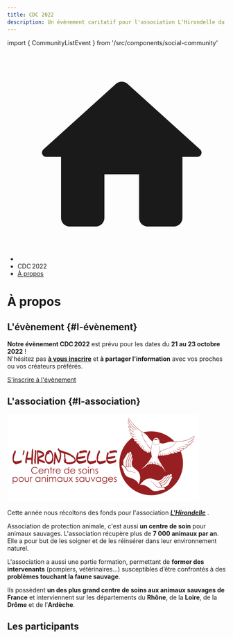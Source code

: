 ```yaml
---
title: CDC 2022
description: Un évènement caritatif pour l'association L'Hirondelle du 21 au 23 octobre 2022
---
```

import { CommunityListEvent } from '/src/components/social-community'

<nav aria-label="breadcrumbs" className="page-breadcrumbs">
  <ul className="breadcrumbs">
    <li className="breadcrumbs__item">
      <a className="breadcrumbs__link" href="/">
        <svg viewBox="0 0 24 24" className="breadcrumbs-home">
          <path d="M10 19v-5h4v5c0 .55.45 1 1 1h3c.55 0 1-.45 1-1v-7h1.7c.46 0 .68-.57.33-.87L12.67 3.6c-.38-.34-.96-.34-1.34 0l-8.36 7.53c-.34.3-.13.87.33.87H5v7c0 .55.45 1 1 1h3c.55 0 1-.45 1-1z" fill="currentColor">
          </path>
        </svg>
      </a>
    </li>
    <li className="breadcrumbs__item">
      <span className="breadcrumbs__link">CDC 2022</span>
    </li>
    <li className="breadcrumbs__item">
      <a className="breadcrumbs__link" href="/evenement/cdc2022/a-propos">À propos</a>
    </li>
  </ul>
</nav>

<h1 className="text--center">À propos</h1>

## L'évènement {#l-évènement}

**Notre évènement CDC 2022** est prévu pour les dates du **21 au 23 octobre 2022** !<br/>N'hésitez pas <a href="https://bit.ly/3PE0icI">**à vous inscrire**</a> et **à partager l'information** avec vos proches ou vos créateurs préférés.

<p className="text--center"><a className="button button--primary button--lg" href="https://bit.ly/3PE0icI">S'inscrire à l'évènement</a></p>

## L'association {#l-association}

<a href="https://hirondelle.ovh"><p className="text--center"><img src="/img/cdc2022/logo-l-hirondelle.png" alt="Logo L'Hirondelle" width="442" height="200" loading="lazy" /></p></a>

Cette année nous récoltons des fonds pour l'association <a href="https://hirondelle.ovh">***L'Hirondelle***</a> .

Association de protection animale, c'est aussi **un centre de soin** pour animaux sauvages. L'association récupère plus de **7 000 animaux par an**. Elle a pour but de les soigner et de les réinsérer dans leur environnement naturel.

L'association a aussi une partie formation, permettant de **former des intervenants** (pompiers, vétérinaires…) susceptibles d’être confrontés à des **problèmes touchant la faune sauvage**.

Ils possèdent **un des plus grand centre de soins aux animaux sauvages de France** et interviennent sur les départements du **Rhône**, de la **Loire**, de la **Drôme** et de l’**Ardèche**.

## Les participants

<CommunityListEvent group='cdc2022' />